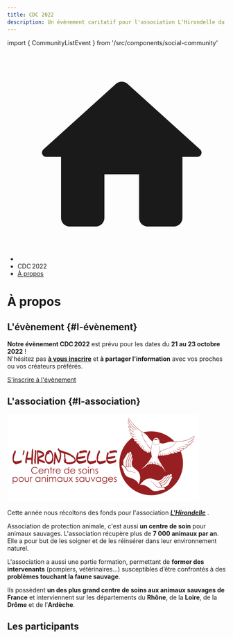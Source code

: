 ```yaml
---
title: CDC 2022
description: Un évènement caritatif pour l'association L'Hirondelle du 21 au 23 octobre 2022
---
```

import { CommunityListEvent } from '/src/components/social-community'

<nav aria-label="breadcrumbs" className="page-breadcrumbs">
  <ul className="breadcrumbs">
    <li className="breadcrumbs__item">
      <a className="breadcrumbs__link" href="/">
        <svg viewBox="0 0 24 24" className="breadcrumbs-home">
          <path d="M10 19v-5h4v5c0 .55.45 1 1 1h3c.55 0 1-.45 1-1v-7h1.7c.46 0 .68-.57.33-.87L12.67 3.6c-.38-.34-.96-.34-1.34 0l-8.36 7.53c-.34.3-.13.87.33.87H5v7c0 .55.45 1 1 1h3c.55 0 1-.45 1-1z" fill="currentColor">
          </path>
        </svg>
      </a>
    </li>
    <li className="breadcrumbs__item">
      <span className="breadcrumbs__link">CDC 2022</span>
    </li>
    <li className="breadcrumbs__item">
      <a className="breadcrumbs__link" href="/evenement/cdc2022/a-propos">À propos</a>
    </li>
  </ul>
</nav>

<h1 className="text--center">À propos</h1>

## L'évènement {#l-évènement}

**Notre évènement CDC 2022** est prévu pour les dates du **21 au 23 octobre 2022** !<br/>N'hésitez pas <a href="https://bit.ly/3PE0icI">**à vous inscrire**</a> et **à partager l'information** avec vos proches ou vos créateurs préférés.

<p className="text--center"><a className="button button--primary button--lg" href="https://bit.ly/3PE0icI">S'inscrire à l'évènement</a></p>

## L'association {#l-association}

<a href="https://hirondelle.ovh"><p className="text--center"><img src="/img/cdc2022/logo-l-hirondelle.png" alt="Logo L'Hirondelle" width="442" height="200" loading="lazy" /></p></a>

Cette année nous récoltons des fonds pour l'association <a href="https://hirondelle.ovh">***L'Hirondelle***</a> .

Association de protection animale, c'est aussi **un centre de soin** pour animaux sauvages. L'association récupère plus de **7 000 animaux par an**. Elle a pour but de les soigner et de les réinsérer dans leur environnement naturel.

L'association a aussi une partie formation, permettant de **former des intervenants** (pompiers, vétérinaires…) susceptibles d’être confrontés à des **problèmes touchant la faune sauvage**.

Ils possèdent **un des plus grand centre de soins aux animaux sauvages de France** et interviennent sur les départements du **Rhône**, de la **Loire**, de la **Drôme** et de l’**Ardèche**.

## Les participants

<CommunityListEvent group='cdc2022' />